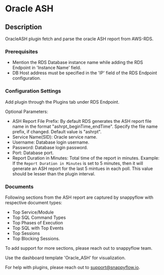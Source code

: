 # Oracle ASH

## Description

OracleASH plugin fetch and parse the oracle ASH report from AWS-RDS.

### Prerequisites

- Mention the RDS Database instance name while adding the RDS Endpoint in 'Instance Name' field.
- DB Host address must be specified in the 'IP' field of the RDS Endpoint configuration.

### Configuration Settings

Add plugin through the Plugins tab under RDS Endpoint.

Optional Parameters:

- ASH Report File Prefix: By default RDS generates the ASH report file name in the format "ashrpt_beginTime_endTime". Specify the file name prefix, if changed. Default value is "ashrpt".
- Service Name(SID): Oracle service name.
- Username: Database login username.
- Password: Database login password.
- Port: Database port.
- Report Duration in Minutes: Total time of the report in minutes. 
Example: If the `Report Duration in Minutes` is set to 5 minutes, then it will generate an ASH report for the last 5 mintues in each poll.
This value should be lesser than the plugin interval.


### Documents

Following sections from the ASH report are captured by snappyflow with respective document types:

- Top Service/Module
- Top SQL Command Types
- Top Phases of Execution
- Top SQL with Top Events
- Top Sessions
- Top Blocking Sessions.

To add support for more sections, please reach out to snappyflow team.


Use the dashboard template 'Oracle_ASH' for visualization.



For help with plugins, please reach out to [support@snappyflow.io](mailto:support@snappyflow.io).
